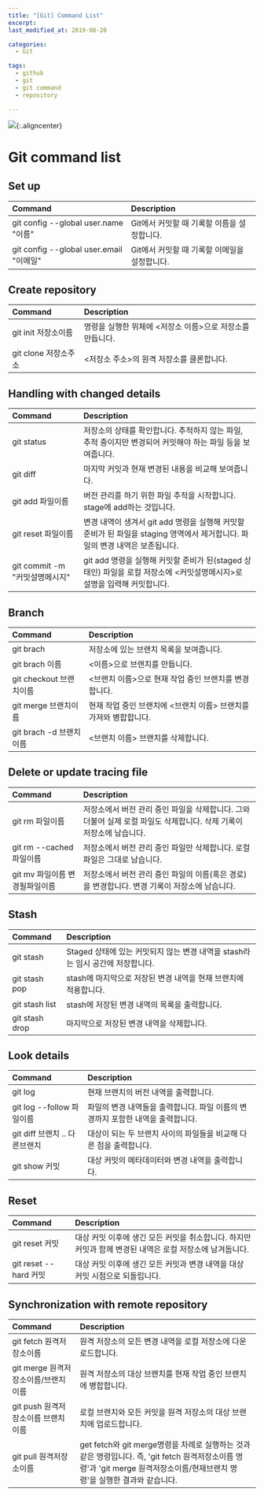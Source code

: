 ```yaml
---
title: "[Git] Command List"
excerpt:
last_modified_at: 2019-08-20

categories:
  - Git

tags:
  - github
  - git
  - git command
  - repository

---
```


![](https://i.imgur.com/X6SVGWA.jpg){:.aligncenter}

# Git command list

## Set up

|  Command |  Description |
| :--------- |:---|
| git config --global user.name "이름" | Git에서 커밋할 때 기록할 이름을 설정합니다. |
| git config --global user.email "이메일" | Git에서 커밋할 때 기록할 이메일을 설정합니다. |

## Create repository

|  Command |  Description |
| :--------- |:---|
| git init 저장소이름 | 명령을 실행한 위체에 \<저장소 이름>으로 저장소를 만듭니다. |
| git clone 저장소주소 | \<저장소 주소>의 원격 저장소를 클론합니다. |

## Handling with changed details

|  Command |  Description |
| :--------- |:---|
| git status | 저장소의 상태를 확인합니다. 추적하지 않는 파일, 추적 중이지만 변경되어 커밋해야 하는 파일 등을 보여줍니다. |
| git diff | 마지막 커밋과 현재 변경된 내용을 비교해 보여줍니다. |
| git add 파일이름 | 버전 관리를 하기 위한 파일 추적을 시작합니다. stage에 add하는 것입니다. |
| git reset 파일이름 | 변경 내역이 생겨서 git add 명령을 실행해 커밋할 준비가 된 파일을 staging 영역에서 제거합니다. 파일의 변경 내역은 보존됩니다. |
| git commit -m "커밋설명메시지" | git add 명령을 실행해 커밋할 준비가 된(staged 상태인) 파일을 로컬 저장소에 \<커밋설명메시지>로 설명을 입력해 커밋합니다. |

## Branch

|  Command |  Description |
| :--------- |:---|
| git brach | 저장소에 있는 브랜치 목록을 보여줍니다. |
| git brach 이름 | \<이름>으로 브랜치를 만듭니다. |
| git checkout 브랜치이름 | \<브랜치 이름>으로 현재 작업 중인 브랜치를 변경합니다. |
| git merge 브랜치이름 | 현재 작업 중인 브랜치에 \<브랜치 이름> 브랜치를 가져와 병합합니다. |
| git brach -d 브랜치이름 | \<브랜치 이름> 브랜치를 삭제합니다. |

## Delete or update tracing file

|  Command |  Description |
| :--------- |:---|
| git rm 파일이름 | 저장소에서 버전 관리 중인 파일을 삭제합니다. 그와 더불어 실제 로컬 파일도 삭제합니다. 삭제 기록이 저장소에 남습니다. |
| git rm --cached 파일이름 | 저장소에서 버전 관리 중인 파일만 삭제합니다. 로컬 파일은 그대로 남습니다. |
| git mv 파일이름 변경될파일이름 | 저장소에서 버전 관리 중인 파일의 이름(혹은 경로)을 변경합니다. 변경 기록이 저장소에 남습니다. |

## Stash

|  Command |  Description |
| :--------- |:---|
| git stash | Staged 상태에 있는 커밋되지 않는 변경 내역을 stash라는 임시 공간에 저장합니다. |
| git stash pop | stash에 마지막으로 저장된 변경 내역을 현재 브랜치에 적용합니다. |
| git stash list | stash에 저장된 변경 내역의 목록을 출력합니다. |
| git stash drop | 마지막으로 저장된 변경 내역을 삭제합니다. |

## Look details

|  Command |  Description |
| :--------- |:---|
| git log | 현재 브랜치의 버전 내역을 출력합니다. |
| git log --follow 파일이름 | 파일의 변경 내역들을 출력합니다. 파일 이름의 변경까지 포함한 내역을 출력합니다. |
| git diff 브랜치 .. 다른브랜치 | 대상이 되는 두 브랜치 사이의 파일들을 비교해 다른 점을 출력합니다. |
| git show 커밋 | 대상 커밋의 메타데이터와 변경 내역을 출력합니다. |

## Reset

|  Command |  Description |
| :--------- |:---|
| git reset 커밋 | 대상 커밋 이후에 생긴 모든 커밋을 취소합니다. 하지만 커밋과 함께 변경된 내역은 로컬 저장소에 남겨둡니다. |
| git reset --hard 커밋 | 대상 커밋 이후에 생긴 모든 커밋과 변경 내역을 대상 커밋 시점으로 되돌립니다. |

## Synchronization with remote repository

|  Command |  Description |
| :--------- |:---|
| git fetch 원격저장소이름 | 원격 저장소의 모든 변경 내역을 로컬 저장소에 다운로드합니다. |
| git merge 원격저장소이름/브랜치이름 | 원격 저장소의 대상 브랜치를 현재 작업 중인 브랜치에 병합합니다. |
| git push 원격저장소이름 브랜치이름 | 로컬 브랜치와 모든 커밋을 원격 저장소의 대상 브랜치에 업로드합니다. |
| git pull 원격저장소이름 | get fetch와 git merge명령을 차례로 실행하는 것과 같은 명령입니다. 즉, 'git fetch 원격저장소이름 명령'과 'git merge 원격저장소이름/현재브랜치 명령'을 실행한 결과와 같습니다. |
